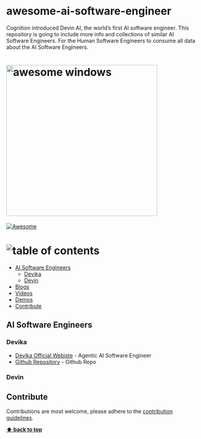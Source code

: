 # awesome-ai-software-engineer
Cognition introduced Devin AI, the world’s first AI software engineer. This repository is going to include more info and collections of similar AI Software Engineers. For the Human Software Engineers to consume all data about the AI Software Engineers.


# <img src="https://raw.githubusercontent.com/karthikraj-duraisamy/awesome-ai-software-engineer/master/media/main-aiswengg.png" width="400" alt="awesome windows">

[![Awesome](https://awesome.re/badge-flat2.svg)](https://awesome.re)

# <img src="https://raw.githubusercontent.com/karthikraj-duraisamy/awesome-ai-software-engineer/master/media/tableofcontents.png" alt="table of contents">

<!-- vim-markdown-toc GFM -->

- [AI Software Engineers](#ai-software-engineers)
  - [Devika](#devika)
  - [Devin](#devin)
- [Blogs](#blogs)
- [Videos](#videos)
- [Demos](#demos)
- [Contribute](#contribute)

<!-- vim-markdown-toc -->

## AI Software Engineers

### Devika

- [Devika Official Webiste](http://devikaai.co/) - Agentic AI Software Engineer
- [Github Repository](https://github.com/stitionai/devika) - Github Repo

### Devin


## Contribute

Contributions are most welcome, please adhere to the [contribution guidelines](Contributing.md).

**[⬆ back to top](#ai-software-engineers)**
